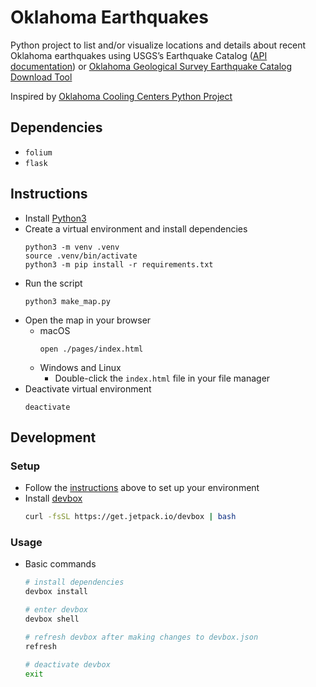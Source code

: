 # Oklahoma Earthquakes

Python project to list and/or visualize locations and details about recent Oklahoma earthquakes using USGS’s Earthquake Catalog ([API documentation](https://earthquake.usgs.gov/fdsnws/event/1/)) or [Oklahoma Geological Survey Earthquake Catalog Download Tool](https://ogsweb.ou.edu/eq_catalog/)

Inspired by [Oklahoma Cooling Centers Python Project](https://github.com/alex-code4okc/oklahoma_cooling_centers_python)

## Dependencies

* `folium`
* `flask`

## Instructions

* Install [Python3](https://www.python.org/downloads/)
* Create a virtual environment and install dependencies
    ```shell
    python3 -m venv .venv
    source .venv/bin/activate
    python3 -m pip install -r requirements.txt
    ```
* Run the script
    ```shell
    python3 make_map.py
    ```
* Open the map in your browser
  * macOS
    ```shell
    open ./pages/index.html
    ```
  * Windows and Linux
    * Double-click the `index.html` file in your file manager
* Deactivate virtual environment
    ```shell
    deactivate
    ```

## Development

### Setup

* Follow the [instructions](#instructions) above to set up your environment
* Install [devbox](https://www.jetpack.io/devbox/docs/quickstart/)
    ```bash
    curl -fsSL https://get.jetpack.io/devbox | bash
    ```

### Usage

* Basic commands
    ```bash
    # install dependencies
    devbox install

    # enter devbox
    devbox shell

    # refresh devbox after making changes to devbox.json
    refresh

    # deactivate devbox
    exit
    ```
